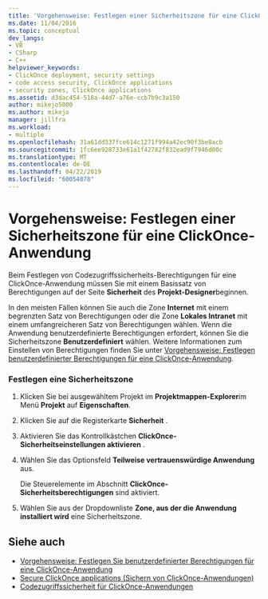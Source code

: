 ```yaml
---
title: 'Vorgehensweise: Festlegen einer Sicherheitszone für eine ClickOnce-Anwendung | Microsoft-Dokumentation'
ms.date: 11/04/2016
ms.topic: conceptual
dev_langs:
- VB
- CSharp
- C++
helpviewer_keywords:
- ClickOnce deployment, security settings
- code access security, ClickOnce applications
- security zones, ClickOnce applications
ms.assetid: d3dac454-518a-44d7-a76e-ccb7b9c3a150
author: mikejo5000
ms.author: mikejo
manager: jillfra
ms.workload:
- multiple
ms.openlocfilehash: 31a61dd337fce614c1271f994a42ec90f3be8acb
ms.sourcegitcommit: 1fc6ee928733e61a1f42782f832ead9f7946d00c
ms.translationtype: MT
ms.contentlocale: de-DE
ms.lasthandoff: 04/22/2019
ms.locfileid: "60054078"
---
```

# <a name="how-to-set-a-security-zone-for-a-clickonce-application"></a>Vorgehensweise: Festlegen einer Sicherheitszone für eine ClickOnce-Anwendung
Beim Festlegen von Codezugriffssicherheits-Berechtigungen für eine ClickOnce-Anwendung müssen Sie mit einem Basissatz von Berechtigungen auf der Seite **Sicherheit** des **Projekt-Designer**beginnen.

 In den meisten Fällen können Sie auch die Zone **Internet** mit einem begrenzten Satz von Berechtigungen oder die Zone **Lokales Intranet** mit einem umfangreicheren Satz von Berechtigungen wählen. Wenn die Anwendung benutzerdefinierte Berechtigungen erfordert, können Sie die Sicherheitszone **Benutzerdefiniert** wählen. Weitere Informationen zum Einstellen von Berechtigungen finden Sie unter [Vorgehensweise: Festlegen benutzerdefinierter Berechtigungen für eine ClickOnce-Anwendung](../deployment/how-to-set-custom-permissions-for-a-clickonce-application.md).

### <a name="to-set-a-security-zone"></a>Festlegen eine Sicherheitszone

1. Klicken Sie bei ausgewähltem Projekt im **Projektmappen-Explorer**im Menü **Projekt** auf **Eigenschaften**.

2. Klicken Sie auf die Registerkarte **Sicherheit** .

3. Aktivieren Sie das Kontrollkästchen **ClickOnce-Sicherheitseinstellungen aktivieren** .

4. Wählen Sie das Optionsfeld **Teilweise vertrauenswürdige Anwendung** aus.

     Die Steuerelemente im Abschnitt **ClickOnce-Sicherheitsberechtigungen** sind aktiviert.

5. Wählen Sie aus der Dropdownliste **Zone, aus der die Anwendung installiert wird** eine Sicherheitszone.

## <a name="see-also"></a>Siehe auch
- [Vorgehensweise: Festlegen Sie benutzerdefinierter Berechtigungen für eine ClickOnce-Anwendung](../deployment/how-to-set-custom-permissions-for-a-clickonce-application.md)
- [Secure ClickOnce applications (Sichern von ClickOnce-Anwendungen)](../deployment/securing-clickonce-applications.md)
- [Codezugriffssicherheit für ClickOnce-Anwendungen](../deployment/code-access-security-for-clickonce-applications.md)
